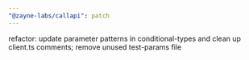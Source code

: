 ```yaml
---
"@zayne-labs/callapi": patch
---
```


refactor: update parameter patterns in conditional-types and clean up client.ts comments; remove unused test-params file
